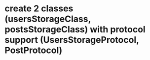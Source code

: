 # create 2 classes (usersStorageClass, postsStorageClass) with protocol support (UsersStorageProtocol, PostProtocol)

